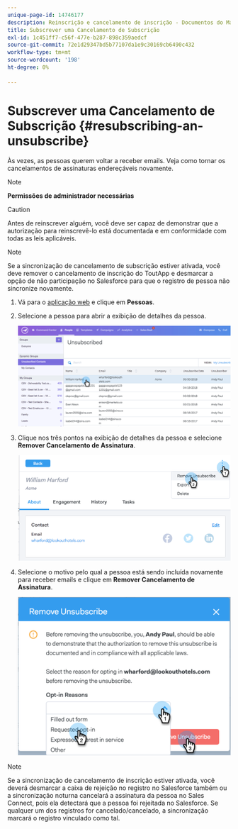 ```yaml
---
unique-page-id: 14746177
description: Reinscrição e cancelamento de inscrição - Documentos do Marketo - Documentação do produto
title: Subscrever uma Cancelamento de Subscrição
exl-id: 1c451ff7-c56f-477e-b287-898c359aedcf
source-git-commit: 72e1d29347bd5b77107da1e9c30169cb6490c432
workflow-type: tm+mt
source-wordcount: '198'
ht-degree: 0%

---
```


# Subscrever uma Cancelamento de Subscrição {#resubscribing-an-unsubscribe}

Às vezes, as pessoas querem voltar a receber emails. Veja como tornar os cancelamentos de assinaturas endereçáveis novamente.

>[!NOTE]
>
>**Permissões de administrador necessárias**

>[!CAUTION]
>
>Antes de reinscrever alguém, você deve ser capaz de demonstrar que a autorização para reinscrevê-lo está documentada e em conformidade com todas as leis aplicáveis.

>[!NOTE]
>
>Se a sincronização de cancelamento de subscrição estiver ativada, você deve remover o cancelamento de inscrição do ToutApp e desmarcar a opção de não participação no Salesforce para que o registro de pessoa não sincronize novamente.

1. Vá para o [aplicação web](https://toutapp.com/login) e clique em **Pessoas**.

1. Selecione a pessoa para abrir a exibição de detalhes da pessoa.

   ![](assets/two.png)

1. Clique nos três pontos na exibição de detalhes da pessoa e selecione **Remover Cancelamento de Assinatura**.

   ![](assets/three.png)

1. Selecione o motivo pelo qual a pessoa está sendo incluída novamente para receber emails e clique em **Remover Cancelamento de Assinatura**.

   ![](assets/four.png)

>[!NOTE]
>
>Se a sincronização de cancelamento de inscrição estiver ativada, você deverá desmarcar a caixa de rejeição no registro no Salesforce também ou a sincronização noturna cancelará a assinatura da pessoa no Sales Connect, pois ela detectará que a pessoa foi rejeitada no Salesforce. Se qualquer um dos registros for cancelado/cancelado, a sincronização marcará o registro vinculado como tal.
